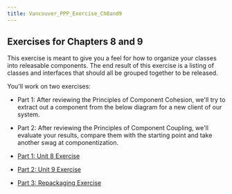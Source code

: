 ```yaml
---
title: Vancouver_PPP_Exercise_Ch8and9
---
```


## Exercises for Chapters 8 and 9
This exercise is meant to give you a feel for how to organize your classes into releasable components. The end result of this exercise is a listing of classes and interfaces that should all be grouped together to be released.

You'll work on two exercises:
* Part 1: After reviewing the Principles of Component Cohesion, we'll try to extract out a component from the below diagram for a new client of our system.
* Part 2: After reviewing the Principles of Component Coupling, we'll evaluate your results, compare them with the starting point and take another swag at componentization.

* [Part 1: Unit 8 Exercise](PPPChapter8Exercise)
* [Part 2: Unit 9 Exercise](PPPChapter9Exercise)
* [Part 3: Repackaging Exercise](PPPChapter9RepackagingExercise)

